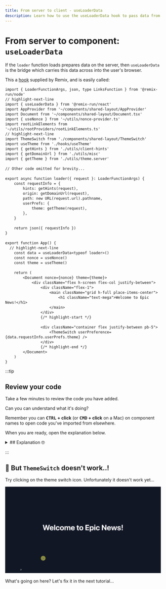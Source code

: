 ```yaml
---
title: From server to client - useLoaderData
description: Learn how to use the useLoaderData hook to pass data from the server to the client in Remix.
---
```


# From server to component: `useLoaderData`

If the `loader` function loads prepares data on the server, then `useLoaderData` is the bridge which carries this data across into the user's browser.

This a [hook](https://react.dev/learn/reusing-logic-with-custom-hooks) supplied by Remix, and is easily called:

```tsx
import { LoaderFunctionArgs, json, type LinksFunction } from '@remix-run/node'
// highlight-next-line
import { useLoaderData } from '@remix-run/react'
import AppProvider from '~/components/shared-layout/AppProvider'
import Document from '~/components/shared-layout/Document.tsx'
import { useNonce } from '~/utils/nonce-provider.ts'
import rootLinkElements from '~/utils/rootProviders/rootLinkElements.ts'
// highlight-next-line
import ThemeSwitch from './components/shared-layout/ThemeSwitch'
import useTheme from './hooks/useTheme'
import { getHints } from './utils/client-hints'
import { getDomainUrl } from './utils/misc'
import { getTheme } from './utils/theme.server'

// Other code omitted for brevity...

export async function loader({ request }: LoaderFunctionArgs) {
	const requestInfo = {
		hints: getHints(request),
		origin: getDomainUrl(request),
		path: new URL(request.url).pathname,
		userPrefs: {
			theme: getTheme(request),
		},
	}

	return json({ requestInfo })
}

export function App() {
  // highlight-next-line
	const data = useLoaderData<typeof loader>()
	const nonce = useNonce()
	const theme = useTheme()

	return (
		<Document nonce={nonce} theme={theme}>
			<div className="flex h-screen flex-col justify-between">
				<div className="flex-1">
					<main className="grid h-full place-items-center">
						<h1 className="text-mega">Welcome to Epic News!</h1>
					</main>
				</div>
				{/* highlight-start */}

				<div className="container flex justify-between pb-5">
					<ThemeSwitch userPreference={data.requestInfo.userPrefs.theme} />
				</div>
				{/* highlight-end */}
		</Document>
	)
}
```

:::tip

## Review your code

Take a few minutes to review the code you have added.

Can you can understand what it's doing?

Remember you can **<kbd>CTRL</kbd> + click** (or **<kbd>CMD</kbd> + click** on a Mac) on component names to open code you've imported from elsewhere.

When you are ready, open the explanation below.

<details>
  <summary>
    ## Explanation 🤓
  </summary>

  <div>
    ### 1. `useLoaderData` and the `data` object

    ```tsx title="app/root.tsx" showLineNumbers
    const data = useLoaderData<typeof loader>()
    ```

    The `useLoaderData` hook provides whatever value is returned from the `loader` function. In this case, we are calling this value `data`, but it's just a variable name, and could be anything we wanted it to be. `useLoaderData` is the bridge connecting the server to the browser.

    So, the `data` variable here represents the object being returned from the `loader` function defined previously. A few lines down, we pass this into the `ThemeSwitch` component:

    ```tsx title="app/root.tsx" showLineNumbers
    <ThemeSwitch userPreference={data.requestInfo.userPrefs.theme} />
    ```

    As you can probably guess, this particular bit of the `data` object contains the user's `theme` preferences (i.e. 'light' or 'dark'), and is read directly from a browser [cookie](https://developer.mozilla.org/en-US/docs/Web/HTTP/Cookies).

    ### 2. The `ThemeSwitch` component

    The `ThemeSwitch` component is simply an icon wrapped inside a Remix [form](https://remix.run/docs/en/main/components/form). It should toggle between 'light' and 'dark' icons clicked, but something isn't quite right yet. Let's see if we can fix it.

  </div>

</details>

:::

## 🤨 But `ThemeSwitch` doesn't work..!

Try clicking on the theme switch icon. Unfortunately it doesn't work yet...

![ThemeSwitch doesn't work...](/src/assets/gif/theme-switch-not-working.gif)

What's going on here? Let's fix it in the next tutorial...

